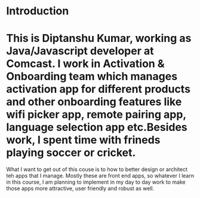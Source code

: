 # Introduction
# This is Diptanshu Kumar, working as Java/Javascript developer at Comcast. I work in Activation & Onboarding team which manages activation app for different products and other onboarding features like wifi picker app, remote pairing app, language selection app etc.Besides work, I spent time with frineds playing soccer or cricket.

What I want to get out of this couse is to how to better design or architect teh apps that I manage. Mostly these are front end apps, so whatever I learn in this course, I am planning to implement in my day to day work to make those apps more attractive, user friendly and robust as well.